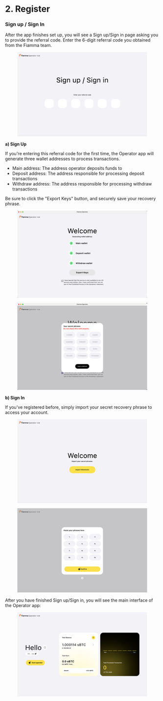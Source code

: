 # 2. Register

### **Sign up / Sign In**

After the app finishes set up, you will see a Sign up/Sign in page asking you to provide the referral code. Enter the 6-digit referral code you obtained from the Fiamma team.

<figure><img src="../../../../../../.gitbook/assets/image (3).png" alt=""><figcaption></figcaption></figure>

**a) Sign Up**

If you're entering this referral code for the first time, the Operator app will generate three wallet addresses to process transactions.

* Main address: The address operator deposits funds to
* Deposit address: The address responsible for processing deposit transactions
* Withdraw address: The address responsible for processing withdraw transactions

Be sure to click the "Export Keys" button, and securely save your recovery phrase.

<figure><img src="../../../../../../.gitbook/assets/image (4).png" alt=""><figcaption></figcaption></figure>

<figure><img src="../../../../../../.gitbook/assets/register_recovery phrase ss.png" alt=""><figcaption></figcaption></figure>

**b) Sign In**

If you've registered before, simply import your secret recovery phrase to access your account.

<figure><img src="../../../../../../.gitbook/assets/image (5).png" alt=""><figcaption></figcaption></figure>

<figure><img src="../../../../../../.gitbook/assets/image (6).png" alt=""><figcaption></figcaption></figure>

After you have finished Sign up/Sign in, you will see the main interface of the Operator app:

<figure><img src="../../../../../../.gitbook/assets/image (7).png" alt=""><figcaption></figcaption></figure>
